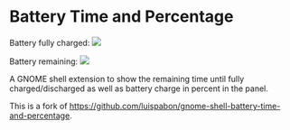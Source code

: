 # Battery Time and Percentage

Battery fully charged: <img src="https://raw.githubusercontent.com/SaGrLand/gnome-shell-battery-time-and-percentage/master/battery_full.png">

Battery remaining: <img src="https://raw.githubusercontent.com/SaGrLand/gnome-shell-battery-time-and-percentage/master/battery_remaining.png">

A GNOME shell extension to show the remaining time until fully charged/discharged as well as battery charge in percent in the panel.

This is a fork of https://github.com/luispabon/gnome-shell-battery-time-and-percentage.

